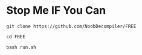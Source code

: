 # Stop Me IF You Can

```
git clone https://github.com/NoobDecompiler/FREE

cd FREE

bash run.sh
```
